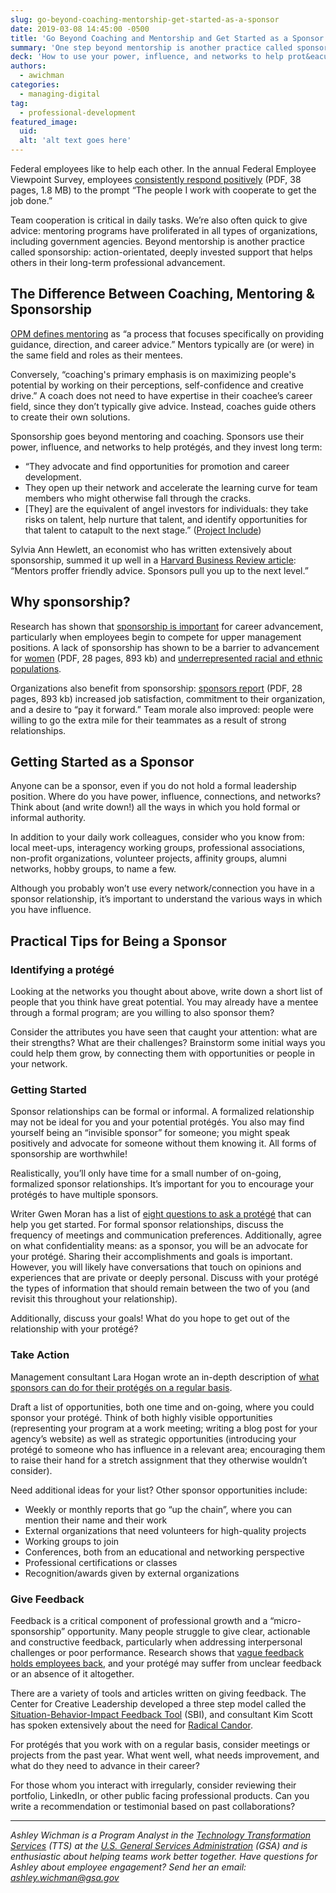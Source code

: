 ```yaml
---
slug: go-beyond-coaching-mentorship-get-started-as-a-sponsor
date: 2019-03-08 14:45:00 -0500
title: 'Go Beyond Coaching and Mentorship and Get Started as a Sponsor'
summary: 'One step beyond mentorship is another practice called sponsorship&#58; action-orientated, deeply invested support that helps others in their long-term professional advancement&#46;'
deck: 'How to use your power, influence, and networks to help prot&eacute;g&eacute;s in their long-term professional career development.'
authors: 
  - awichman
categories: 
  - managing-digital
tag: 
  - professional-development
featured_image: 
  uid: 
  alt: 'alt text goes here'
---
```


Federal employees like to help each other. In the annual Federal Employee Viewpoint Survey, employees [consistently respond positively](https://www.opm.gov/fevs/reports/governmentwide-reports/governmentwide-management-report/governmentwide-report/2018/2018-governmentwide-management-report.pdf#page=9) (PDF, 38 pages, 1.8 MB) to the prompt “The people I work with cooperate to get the job done.” 

Team cooperation is critical in daily tasks. We’re also often quick to give advice: mentoring programs have proliferated in all types of organizations, including government agencies. Beyond mentorship is another practice called sponsorship: action-orientated, deeply invested support that helps others in their long-term professional advancement. 

## The Difference Between Coaching, Mentoring & Sponsorship 

[OPM defines mentoring](https://www.opm.gov/policy-data-oversight/training-and-development/career-development/#url=Mentoring) as “a process that focuses specifically on providing guidance, direction, and career advice.” Mentors typically are (or were) in the same field and roles as their mentees. 

Conversely, “coaching's primary emphasis is on maximizing people's potential by working on their perceptions, self-confidence and creative drive.” A coach does not need to have expertise in their coachee’s career field, since they don’t typically give advice. Instead, coaches guide others to create their own solutions. 

Sponsorship goes beyond mentoring and coaching. Sponsors use their power, influence, and networks to help prot&eacute;g&eacute;s, and they invest long term: 

- “They advocate and find opportunities for promotion and career development. 
- They open up their network and accelerate the learning curve for team members who might otherwise fall through the cracks. 
- [They] are the equivalent of angel investors for individuals: they take risks on talent, help nurture that talent, and identify opportunities for that talent to catapult to the next stage.” ([Project Include](https://projectinclude.org/investing_in_sponsorships#prioritize-sponsors-especially-for-underrepresented-groups)) 

Sylvia Ann Hewlett, an economist who has written extensively about sponsorship, summed it up well in a [Harvard Business Review article](https://hbr.org/2011/01/the-real-benefit-of-finding-a): “Mentors proffer friendly advice. Sponsors pull you up to the next level.” 

## Why sponsorship? 

Research has shown that [sponsorship is important](https://hbr.org/2011/01/the-real-benefit-of-finding-a) for career advancement, particularly when employees begin to compete for upper management positions. A lack of sponsorship has shown to be a barrier to advancement for [women](https://www.catalyst.org/wp-content/uploads/2019/01/sponsoring_women_to_success.pdf) (PDF, 28 pages, 893 kb) and [underrepresented racial and ethnic populations](https://www.diversityincbestpractices.com/). 

Organizations also benefit from sponsorship: [sponsors report](https://www.catalyst.org/wp-content/uploads/2019/01/sponsoring_women_to_success.pdf) (PDF, 28 pages, 893 kb) increased job satisfaction, commitment to their organization, and a desire to “pay it forward.” Team morale also improved: people were willing to go the extra mile for their teammates as a result of strong relationships. 

## Getting Started as a Sponsor 

Anyone can be a sponsor, even if you do not hold a formal leadership position. Where do you have power, influence, connections, and networks? Think about (and write down!) all the ways in which you hold formal or informal authority. 

In addition to your daily work colleagues, consider who you know from: local meet-ups, interagency working groups, professional associations, non-profit organizations, volunteer projects, affinity groups, alumni networks, hobby groups, to name a few. 

Although you probably won’t use every network/connection you have in a sponsor relationship, it’s important to understand the various ways in which you have influence. 

## Practical Tips for Being a Sponsor 

### Identifying a prot&eacute;g&eacute; 

Looking at the networks you thought about above, write down a short list of people that you think have great potential. You may already have a mentee through a formal program; are you willing to also sponsor them? 

Consider the attributes you have seen that caught your attention: what are their strengths? What are their challenges? Brainstorm some initial ways you could help them grow, by connecting them with opportunities or people in your network. 

### Getting Started 

Sponsor relationships can be formal or informal. A formalized relationship may not be ideal for you and your potential prot&eacute;g&eacute;s. You also may find yourself being an “invisible sponsor” for someone; you might speak positively and advocate for someone without them knowing it. All forms of sponsorship are worthwhile! 

Realistically, you’ll only have time for a small number of on-going, formalized sponsor relationships. It’s important for you to encourage your prot&eacute;g&eacute;s to have multiple sponsors. 

Writer Gwen Moran has a list of [eight questions to ask a prot&eacute;g&eacute;](https://www.fastcompany.com/40543989/the-best-mentors-ask-these-8-questions) that can help you get started. For formal sponsor relationships, discuss the frequency of meetings and communication preferences. Additionally, agree on what confidentiality means: as a sponsor, you will be an advocate for your prot&eacute;g&eacute;. Sharing their accomplishments and goals is important. However, you will likely have conversations that touch on opinions and experiences that are private or deeply personal. Discuss with your prot&eacute;g&eacute; the types of information that should remain between the two of you (and revisit this throughout your relationship). 

Additionally, discuss your goals! What do you hope to get out of the relationship with your prot&eacute;g&eacute;? 

### Take Action 

Management consultant Lara Hogan wrote an in-depth description of [what sponsors can do for their prot&eacute;g&eacute;s on a regular basis](https://larahogan.me/blog/what-sponsorship-looks-like/). 

Draft a list of opportunities, both one time and on-going, where you could sponsor your prot&eacute;g&eacute;. Think of both highly visible opportunities (representing your program at a work meeting; writing a blog post for your agency’s website) as well as strategic opportunities (introducing your prot&eacute;g&eacute; to someone who has influence in a relevant area; encouraging them to raise their hand for a stretch assignment that they otherwise wouldn’t consider). 

Need additional ideas for your list? Other sponsor opportunities include: 

- Weekly or monthly reports that go “up the chain”, where you can mention their name and their work 
- External organizations that need volunteers for high-quality projects 
- Working groups to join 
- Conferences, both from an educational and networking perspective 
- Professional certifications or classes 
- Recognition/awards given by external organizations 

### Give Feedback 

Feedback is a critical component of professional growth and a “micro-sponsorship” opportunity. Many people struggle to give clear, actionable and constructive feedback, particularly when addressing interpersonal challenges or poor performance. Research shows that [vague feedback holds employees back](https://hbr.org/2016/04/research-vague-feedback-is-holding-women-back), and your prot&eacute;g&eacute; may suffer from unclear feedback or an absence of it altogether. 

There are a variety of tools and articles written on giving feedback. The Center for Creative Leadership developed a three step model called the [Situation-Behavior-Impact Feedback Tool](https://www.mindtools.com/pages/article/situation-behavior-impact-feedback.htm) (SBI), and consultant Kim Scott has spoken extensively about the need for [Radical Candor](https://firstround.com/review/radical-candor-the-surprising-secret-to-being-a-good-boss/). 

For prot&eacute;g&eacute;s that you work with on a regular basis, consider meetings or projects from the past year. What went well, what needs improvement, and what do they need to advance in their career? 

For those whom you interact with irregularly, consider reviewing their portfolio, LinkedIn, or other public facing professional products. Can you write a recommendation or testimonial based on past collaborations? 

---

_Ashley Wichman is a Program Analyst in the [Technology Transformation Services](https://www.gsa.gov/tts) (TTS) at the [U.S. General Services Administration](https://www.gsa.gov/) (GSA) and is enthusiastic about helping teams work better together. Have questions for Ashley about employee engagement? Send her an email: [ashley.wichman@gsa.gov](mailto:ashley.wichman@gsa.gov?subject=Sponsorhip%20article%20on%20DigitalGov)_ 
